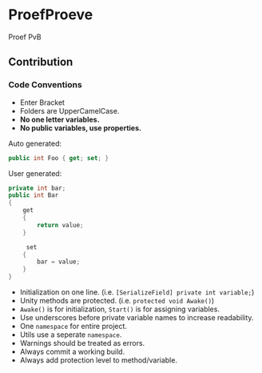 # ProefProeve
Proef PvB

## Contribution
### Code Conventions
 * Enter Bracket
 * Folders are UpperCamelCase.
 * __No one letter variables.__
 * __No public variables, use properties.__
 
 Auto generated:
 ```C#
 public int Foo { get; set; }
 ```
 
 User generated:
 ```C#
 private int bar;
 public int Bar
 {
     get
     {
         return value;
     }
 
      set
     {
         bar = value;
     }
 }
 ```
 * Initialization on one line. (i.e. `[SerializeField] private int variable;`)
 * Unity methods are protected. (i.e. `protected void Awake()`)
 * `Awake()` is for initialization, `Start()` is for assigning variables.
 * Use underscores before private variable names to increase readability.
 * One `namespace` for entire project.
 * Utils use a seperate `namespace`.
 * Warnings should be treated as errors.
 * Always commit a working build.
 * Always add protection level to method/variable.
